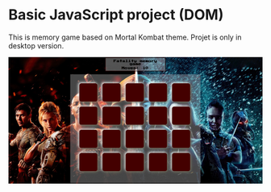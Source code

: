 # Basic JavaScript project (DOM)
This is memory game based on Mortal Kombat theme. 
Projet is only in desktop version.

![main_view](./images/rsz_1view.png)
